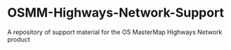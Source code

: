 # OSMM-Highways-Network-Support
A repository of support material for the OS MasterMap Highways Network product 

